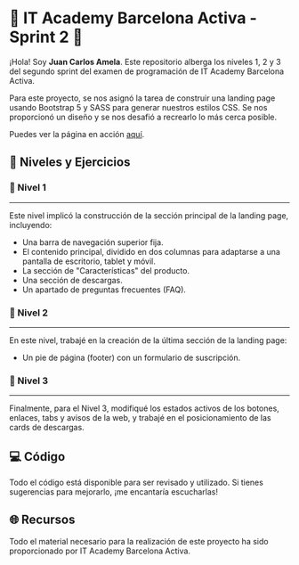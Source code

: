 # 🚀 IT Academy Barcelona Activa - Sprint 2 🚀

¡Hola! Soy **Juan Carlos Amela**. Este repositorio alberga los niveles 1, 2 y 3 del segundo sprint del examen de programación de IT Academy Barcelona Activa. 

Para este proyecto, se nos asignó la tarea de construir una landing page usando Bootstrap 5 y SASS para generar nuestros estilos CSS. Se nos proporcionó un diseño y se nos desafió a recrearlo lo más cerca posible.

Puedes ver la página en acción [aquí](https://jcamela.github.io/Sprint2-ItAcademy.github.io/).

## 🎯 Niveles y Ejercicios

### 📘 Nivel 1
---
Este nivel implicó la construcción de la sección principal de la landing page, incluyendo:

- Una barra de navegación superior fija.
- El contenido principal, dividido en dos columnas para adaptarse a una pantalla de escritorio, tablet y móvil.
- La sección de "Características" del producto.
- Una sección de descargas.
- Un apartado de preguntas frecuentes (FAQ).

### 📗 Nivel 2
---
En este nivel, trabajé en la creación de la última sección de la landing page:

- Un pie de página (footer) con un formulario de suscripción.

### 📙 Nivel 3
---
Finalmente, para el Nivel 3, modifiqué los estados activos de los botones, enlaces, tabs y avisos de la web, y trabajé en el posicionamiento de las cards de descargas.

## 💻 Código
Todo el código está disponible para ser revisado y utilizado. Si tienes sugerencias para mejorarlo, ¡me encantaría escucharlas!

## 🌐 Recursos
Todo el material necesario para la realización de este proyecto ha sido proporcionado por IT Academy Barcelona Activa.
